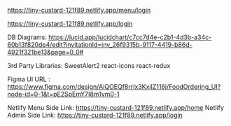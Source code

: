 https://tiny-custard-121f89.netlify.app/menu/login


https://tiny-custard-121f89.netlify.app/login


DB Diagrams: https://lucid.app/lucidchart/c7cc7d4e-c2b1-4d3b-a34c-60b13f820de4/edit?invitationId=inv_26f9315b-9117-4419-b86d-4921f321be13&page=0_0#


3rd Party Libraries: SweetAlert2
                     react-icons
                     react-redux

Figma UI URL : https://www.figma.com/design/AiQOEQf8rrIx3KxjIZ116j/FoodOrdering_UI?node-id=0-1&t=pE2SpEmY7I8m1vm0-1

Netlify Menu Side Link: https://tiny-custard-121f89.netlify.app/home
Netlify Admin Side Link: https://tiny-custard-121f89.netlify.app/login

